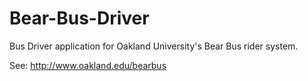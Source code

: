 Bear-Bus-Driver
===============

Bus Driver application for Oakland University's Bear Bus rider system.

See: http://www.oakland.edu/bearbus
